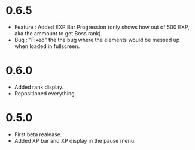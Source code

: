 # 0.6.5
- Feature : Added EXP Bar Progression (only shows how out of 500 EXP, aka the ammount to get Boss rank).
- Bug : "Fixed" the the bug where the elements would be messed up when loaded in fullscreen.
# 0.6.0
- Added rank display.
- Repositioned everything.
# 0.5.0
- First beta realease.
- Added XP bar and XP display in the pause menu.
